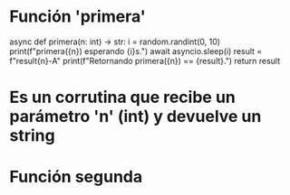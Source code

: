 # Función 'primera'

async def primera(n: int) -> str:
    i = random.randint(0, 10)
    print(f"primera({n}) esperando {i}s.")
    await asyncio.sleep(i)
    result = f"result{n}-A"
    print(f"Retornando primera({n}) == {result}.")
    return result

# Es un corrutina que recibe un parámetro 'n' (int) y devuelve un string

# Función segunda
